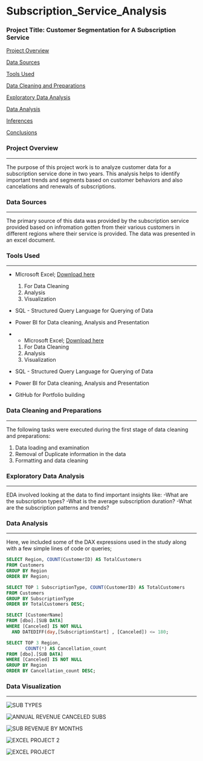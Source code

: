 # Subscription_Service_Analysis

### Project Title: Customer Segmentation for A Subscription Service 

[Project Overview](#project-overview)

[Data Sources](#data-sources)

[Tools Used](#tools-used)

[Data Cleaning and Preparations](#data-cleaning-and-preparations)

[Exploratory Data Analysis](#exploratory-data-analysis)

[Data Analysis](#data-analysis)

[Inferences](#inferences)

[Conclusions](#conclusion)

### Project Overview
---
The purpose of this project work is to analyze customer data for a subscription service done in two years. This analysis helps to identify important trends and segments based on customer behaviors and also cancelations and renewals of subscriptions. 

### Data Sources
---
The primary source of this data was provided by the subscription service provided based on infromation gotten from their various customers in different regions where their service is provided. The data was presented in an excel document.

### Tools Used
---
- MIcrosoft Excel; [Download here](https://www.microsoft.com)
  1. For Data Cleaning
  2. Analysis
  3. Visualization
 
- SQL - Structured Query Language for Querying of Data
- Power BI for Data cleaning, Analysis and Presentation
- - MIcrosoft Excel; [Download here](https://www.microsoft.com)
  1. For Data Cleaning
  2. Analysis
  3. Visualization
 
- SQL - Structured Query Language for Querying of Data
- Power BI for Data cleaning, Analysis and Presentation
- GitHub for Portfolio building

### Data Cleaning and Preparations
---
The following tasks were executed during the first stage of data cleaning and preparations:
1. Data loading and examination
2. Removal of Duplicate information in the data
3. Formatting and data cleaning

### Exploratory Data Analysis
---
EDA involved looking at the data to find important insights like:
-What are the subscription types?
-What is the average subscription duration?
-What are the subscription patterns and trends?

### Data Analysis
---
Here, we included some of the DAX expressions used in the study along with a few simple lines of code or queries;
```SQL
SELECT Region, COUNT(CustomerID) AS TotalCustomers
FROM Customers
GROUP BY Region
ORDER BY Region;

SELECT TOP 1 SubscriptionType, COUNT(CustomerID) AS TotalCustomers
FROM Customers
GROUP BY SubscriptionType
ORDER BY TotalCustomers DESC;

SELECT [CustomerName]
FROM [dbo].[SUB DATA]
WHERE [Canceled] IS NOT NULL
  AND DATEDIFF(day,[SubscriptionStart] , [Canceled]) <= 180;

SELECT TOP 3 Region,
       COUNT(*) AS Cancellation_count
FROM [dbo].[SUB DATA]
WHERE [Canceled] IS NOT NULL
GROUP BY Region
ORDER BY Cancellation_count DESC;
```
### Data Visualization
---
![SUB TYPES](https://github.com/user-attachments/assets/198a7a9a-5273-4894-a786-322dcc318cb0)

![ANNUAL REVENUE   CANCELED SUBS](https://github.com/user-attachments/assets/46c665e4-f90d-4462-a7f1-b4c1baa690d6)

![SUB REVENUE BY MONTHS](https://github.com/user-attachments/assets/919c1bf4-d712-4e02-b410-4e460e9ef0bf)

![EXCEL PROJECT 2](https://github.com/user-attachments/assets/30d4c8cd-0da0-4181-a46f-3c9201dbf7ae)

![EXCEL PROJECT](https://github.com/user-attachments/assets/5f1af952-f296-448d-9957-6259732b544a)











